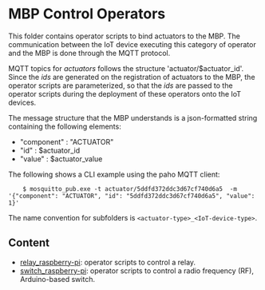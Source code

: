 # MBP Control Operators

This folder contains operator scripts to bind actuators to the MBP. The communication between the IoT device executing this category of operator and the MBP is done through the MQTT protocol. 

MQTT topics for *actuators* follows the structure 'actuator/$actuator_id'. Since the *ids* are generated on the registration of actuators to the MBP, the operator scripts are parameterized, so that the *ids* are passed to the operator scripts during the deployment of these operators onto the IoT devices.

The message structure that the MBP understands is a json-formatted string containing the following elements:
 - "component" : "ACTUATOR"
 - "id" : $actuator_id
 - "value" : $actuator_value

The following shows a CLI example using the paho MQTT client: 

``    
    $ mosquitto_pub.exe -t actuator/5ddfd372ddc3d67cf740d6a5 
      -m '{"component": "ACTUATOR", "id": "5ddfd372ddc3d67cf740d6a5", "value": 1}'
``

The name convention for subfolders is `<actuator-type>_<IoT-device-type>`.

## Content

- [relay_raspberry-pi](relay_raspberry-pi): operator scripts to control a relay.
- [switch_raspberry-pi](switch_raspberry-pi): operator scripts to control a radio frequency (RF), Arduino-based switch.
